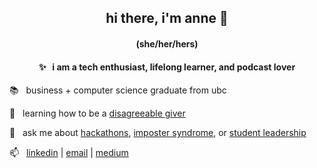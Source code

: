 <h2 align="center"> hi there, i'm anne 👋 </h3>
<h4 align="center"> (she/her/hers) </h5>

<h4 align="center"> ✨ &nbsp; i am a tech enthusiast, lifelong learner, and podcast lover </h5>

📚 &nbsp; business + computer science graduate from ubc

🌱 &nbsp; learning how to be a [disagreeable giver](https://www.ted.com/talks/adam_grant_are_you_a_giver_or_a_taker)

💬 &nbsp; ask me about [hackathons](https://nwplus.io/), [imposter syndrome](https://docs.google.com/presentation/d/e/2PACX-1vSFz2IYyMH7XRwoMeSOmPT-VlHOlJSQrz_MWS-Rp1kSEbx0ow4gVXHMGEWApuXjqHHgjniTQ0X-IJVc/pub?start=false&loop=false&delayms=3000), or [student leadership](https://medium.com/nwplusubc/people-success-hackathon-success-2a1a3a5c466a)

📫 &nbsp; [linkedin](https://www.linkedin.com/in/anneguo3/) | [email](mailto:anneguo3@gmail.com) | [medium](https://medium.com/@anneguo3)
